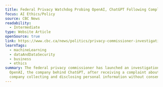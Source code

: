 ```yaml
---
title: Federal Privacy Watchdog Probing OpenAI, ChatGPT Following Complaint
focus: AI Ethics/Policy
source: CBC News
readability:
  - Intermediate
type: Website Article
openSource: true
link: https://www.cbc.ca/news/politics/privacy-commissioner-investigation-openai-chatgpt-1.6801296
learnTags:
  - machineLearning
  - dataAndDataSecurity
  - business
  - ethics
summary: The federal privacy commissioner has launched an investigation into
  OpenAI, the company behind ChatGPT, after receiving a complaint about the
  company collecting and disclosing personal information without consent.
---
```

